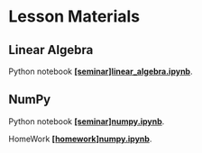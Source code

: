# Lesson Materials

## Linear Algebra
Python notebook [**[seminar]linear_algebra.ipynb**](./[seminar]linear_algebra.ipynb).

## NumPy
Python notebook [**[seminar]numpy.ipynb**](./[seminar]numpy.ipynb).

HomeWork [**[homework]numpy.ipynb**](./[homework]numpy.ipynb).
